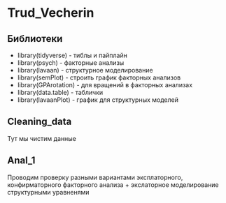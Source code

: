 # Trud_Vecherin
 
## Библиотеки

- library(tidyverse) - тиблы и пайплайн
- library(psych) - факторные анализы
- library(lavaan) - структурное моделирование
- library(semPlot) - строить график факторных анализов
- library(GPArotation) - для вращений в факторных анализах
- library(data.table) - таблички
- library(lavaanPlot) - график для структурных моделей
 
## Cleaning_data

Тут мы чистим данные

## Anal_1

Проводим проверку разными вариантами эксплаторного, конфирматорного факторного анализа + экслаторное моделирование структурными уравненями
